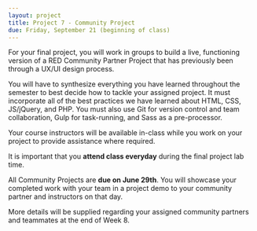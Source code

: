 ```yaml
---
layout: project
title: Project 7 - Community Project
due: Friday, September 21 (beginning of class)
---
```


For your final project, you will work in groups to build a live, functioning version of a RED Community Partner Project that has previously been through a UX/UI design process.

You will have to synthesize everything you have learned throughout the semester to best decide how to tackle your assigned project. It must incorporate all of the best practices we have learned about HTML, CSS, JS/jQuery, and PHP. You must also use Git for version control and team collaboration, Gulp for task-running, and Sass as a pre-processor.

Your course instructors will be available in-class while you work on your project to provide assistance where required.

It is important that you **attend class everyday** during the final project lab time.

All Community Projects are **due on June 29th**. You will showcase your completed work with your team in a project demo to your community partner and instructors on that day.

More details will be supplied regarding your assigned community partners and teammates at the end of Week 8.
